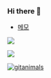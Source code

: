 ### Hi there 👋



<!--
[경력](https://github.com/HyeongJinK/HyeongJinK/blob/master/career.md)




[![Hits](https://hits.seeyoufarm.com/api/count/incr/badge.svg?url=https%3A%2F%2Fgithub.com%2Fnapasun)](https://github.com/napasun)
**napasun/napasun** is a ✨ _special_ ✨ repository because its `README.md` (this file) appears on your GitHub profile.

Here are some ideas to get you started:

- 🔭 I’m currently working on ...
- 🌱 I’m currently learning ...
- 👯 I’m looking to collaborate on ...
- 🤔 I’m looking for help with ...
- 💬 Ask me about ...
- 📫 How to reach me: ...
- 😄 Pronouns: ...
- ⚡ Fun fact: ...
-->

<!-- * [about](https://nanpasun.notion.site/35fd41e490b6417cbd5a0bdb5179e9a2)
* [경력기술서](https://nanpasun.notion.site/7395ef433ffa475c8093774ad390ac50)
* [티스토리 블로그](https://napasun-programming.tistory.com/)
* [메모](https://nanpasun.notion.site/nanpasun/772f52ebd3fe43d2a512cffdffe88132) -->
* [메모](https://HyeongJinK.github.io)


![](https://github-readme-stats.vercel.app/api/top-langs/?username=HyeongJinK&layout=compact&theme=dracula)

![](https://github-readme-stats.vercel.app/api?username=HyeongJinK&show_icons=true&theme=dracula&locale=kr)

<!-- ![java](https://img.shields.io/badge/java-%EC%9A%B0%EC%99%95-red?logo=java) -->


[![gitanimals](https://render.gitanimals.org/farms/HyeongJinK)](https://github.com/devxb/gitanimals)
